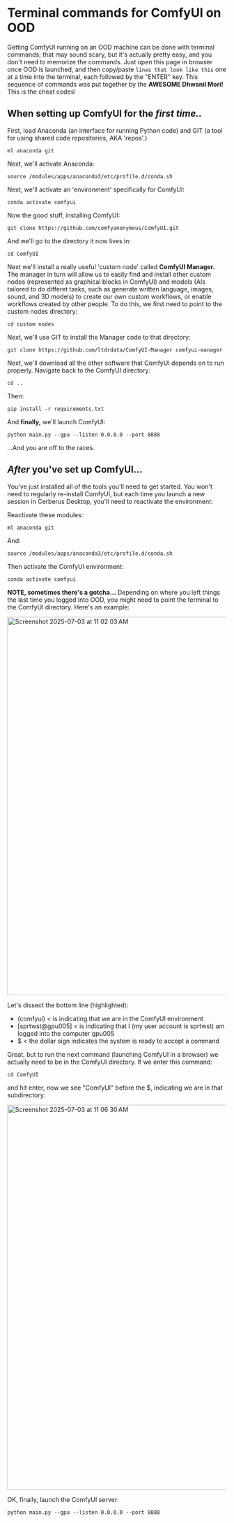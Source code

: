 # Terminal commands for ComfyUI on OOD
Getting ComfyUI running on an OOD machine can be done with terminal commands; that may sound scary, but it's actually pretty easy, and you don't need to memorize the commands. Just open this page in browser once OOD is launched, and then copy/paste `lines that look like this` one at a time into the terminal, each followed by the "ENTER" key. This sequence of commands was put together by the **AWESOME Dhwanil Mori!** This is the cheat codes!

## When setting up ComfyUI for the *first time..*
First, load Anaconda (an interface for running Python code) and GIT (a tool for using shared code repositories, AKA 'repos'.)

```
ml anaconda git
```

Next, we'll activate Anaconda:

```
source /modules/apps/anaconda3/etc/profile.d/conda.sh
```

Next, we'll activate an 'environment' specifically for ComfyUI:

```
conda activate comfyui
```

Now the good stuff, installing ComfyUI:

```
git clone https://github.com/comfyanonymous/ComfyUI.git
```

And we'll go to the directory it now lives in:

```
cd ComfyUI
```

Next we'll install a really useful 'custom node' called **ComfyUI Manager.** The manager in turn will allow us to easily find and install other custom nodes (represented as graphical blocks in ComfyUI) and models (AIs tailored to do differet tasks, such as generate written language, images, sound, and 3D models) to create our own custom workflows, or enable workflows created by other people. To do this, we first need to point to the custom nodes directory:

```
cd custom nodes
```

Next, we'll use GIT to install the Manager code to that directory:

```
git clone https://github.com/ltdrdata/ComfyUI-Manager comfyui-manager
```

Next, we'll download all the other software that ComfyUI depends on to run properly. Navigate back to the ComfyUI directory:

```
cd ..
```

Then:

```
pip install -r requirements.txt
```

And **finally,** we'll launch ComfyUI:

```
python main.py --gpu --listen 0.0.0.0 --port 8888
```

...And you are off to the races.

## *After* you've set up ComfyUI...
You've just installed all of the tools you'll need to get started. You won't need to regularly re-install ComfyUI, but each time you launch a new session in Cerberus Desktop, you'll need to reactivate the environment:

Reactivate these modules:

```
ml anaconda git
```

And:

```
source /modules/apps/anaconda3/etc/profile.d/conda.sh
```

Then activate the ComfyUI environment:

```
conda activate comfyui
```

**NOTE, sometimes there's a gotcha...**
Depending on where you left things the last time you logged into OOD, you might need to point the terminal to the ComfyUI directory. Here's an example:

<img width="866" alt="Screenshot 2025-07-03 at 11 02 03 AM" src="https://github.com/user-attachments/assets/2e9bbcff-7e5a-4283-91a0-d4ed0a921bf8" />

Let's dissect the bottom line (highlighted):
+ (comfyui) < is indicating that we are in the ComfyUI environment
+ [sprtwst@gpu005] < is indicating that I (my user account is sprtwst) am logged into the computer gpu005
+ $ < the dollar sign indicates the system is ready to accept a command

Great, but to run the next command (launching ComfyUI in a browser) we actually need to be in the ComfyUI directory. If we enter this command:

```
cd ComfyUI
```

and hit enter, now we see "ComfyUI" before the $, indicating we are in that subdirectory:

<img width="881" alt="Screenshot 2025-07-03 at 11 06 30 AM" src="https://github.com/user-attachments/assets/a4929436-731f-4c2e-bfb8-9891d0969ae5" />


OK, finally, launch the ComfyUI server:

```
python main.py --gpu --listen 0.0.0.0 --port 8888
```
